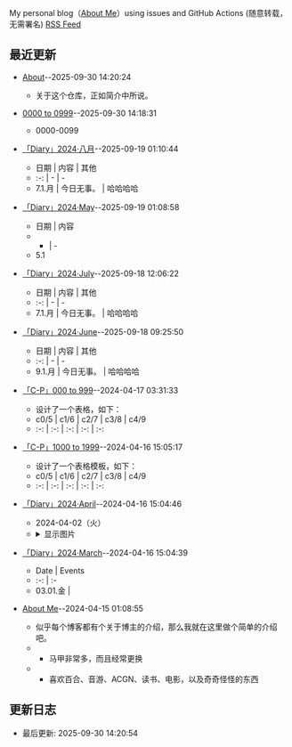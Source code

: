My personal blog（[About Me](https://github.com/bingdu748/Laboratory_of_Mad_Scientist/issues/7)）using issues and GitHub Actions (随意转载，无需署名)
[RSS Feed](https://raw.githubusercontent.com/bingdu748/Laboratory_of_Mad_Scientist/master/feed.xml)

## 最近更新
- [About](https://github.com/bingdu748/Laboratory_of_Mad_Scientist/issues/1)--2025-09-30 14:20:24
  - 关于这个仓库，正如简介中所说。

- [0000 to 0999](https://github.com/bingdu748/Laboratory_of_Mad_Scientist/issues/2)--2025-09-30 14:18:31
  - 0000-0099

- [「Diary」2024·八月](https://github.com/bingdu748/Laboratory_of_Mad_Scientist/issues/11)--2025-09-19 01:10:44
  - 日期 | 内容 | 其他
  - :-: | - | -
  - 7.1.月 | 今日无事。 | 哈哈哈哈

- [「Diary」2024·May](https://github.com/bingdu748/Laboratory_of_Mad_Scientist/issues/8)--2025-09-19 01:08:58
  - 日期 | 内容
  - - | -
  - 5.1

- [「Diary」2024·July](https://github.com/bingdu748/Laboratory_of_Mad_Scientist/issues/10)--2025-09-18 12:06:22
  - 日期 | 内容 | 其他
  - :-: | - | -
  - 7.1.月 | 今日无事。 | 哈哈哈哈

- [「Diary」2024·June](https://github.com/bingdu748/Laboratory_of_Mad_Scientist/issues/9)--2025-09-18 09:25:50
  - 日期 | 内容 | 其他
  - :-: | - | -
  - 9.1.月 | 今日无事。 | 哈哈哈哈

- [「C-P」000 to 999](https://github.com/bingdu748/Laboratory_of_Mad_Scientist/issues/5)--2024-04-17 03:31:33
  - 设计了一个表格，如下：
  - c0/5 | c1/6 | c2/7 | c3/8 | c4/9
  - :-: |  :-: |  :-: |  :-: | :-:

- [「C-P」1000 to 1999](https://github.com/bingdu748/Laboratory_of_Mad_Scientist/issues/6)--2024-04-16 15:05:17
  - 设计了一个表格模板，如下：
  - c0/5 | c1/6 | c2/7 | c3/8 | c4/9
  - :-: |  :-: |  :-: |  :-: | :-:

- [「Diary」2024·April](https://github.com/bingdu748/Laboratory_of_Mad_Scientist/issues/4)--2024-04-16 15:04:46
  - 2024-04-02（火）
  - <details><summary>显示图片</summary>

- [「Diary」2024·March](https://github.com/bingdu748/Laboratory_of_Mad_Scientist/issues/3)--2024-04-16 15:04:39
  - Date | Events
  - :-: | :-
  - 03.01.金 |

- [About Me](https://github.com/bingdu748/Laboratory_of_Mad_Scientist/issues/7)--2024-04-15 01:08:55
  - 似乎每个博客都有个关于博主的介绍，那么我就在这里做个简单的介绍吧。
  - - 马甲非常多，而且经常更换
  - - 喜欢百合、音游、ACGN、读书、电影，以及奇奇怪怪的东西



## 更新日志
- 最后更新: 2025-09-30 14:20:54
